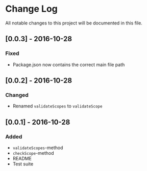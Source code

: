 # Change Log
All notable changes to this project will be documented in this file.

## [0.0.3] - 2016-10-28
### Fixed
- Package.json now contains the correct main file path

## [0.0.2] - 2016-10-28
### Changed
- Renamed `validateScopes` to `validateScope`

## [0.0.1] - 2016-10-28
### Added
- `validateScopes`-method
- `checkScope`-method
- README
- Test suite
